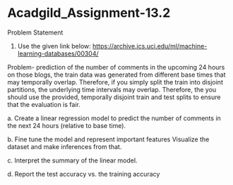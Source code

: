 # Acadgild_Assignment-13.2
Problem Statement
1. Use the given link below:
https://archive.ics.uci.edu/ml/machine-learning-databases/00304/

Problem- prediction of the number of comments in the upcoming 24 hours on
those blogs, the train data was generated from different base times that may
temporally overlap. Therefore, if you simply split the train into disjoint partitions,
the underlying time intervals may overlap. Therefore, the you should use the
provided, temporally disjoint train and test splits to ensure that the evaluation is
fair.

a. Create a linear regression model to predict the number of comments in the next 24 hours (relative to base time).

b. Fine tune the model and represent important features Visualize the dataset and make inferences from that.

c. Interpret the summary of the linear model.

d. Report the test accuracy vs. the training accuracy
